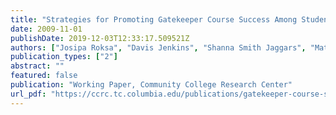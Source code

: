 ```yaml
---
title: "Strategies for Promoting Gatekeeper Course Success Among Students Needing Remediation: Research Report for the Virginia Community College System"
date: 2009-11-01
publishDate: 2019-12-03T12:33:17.509521Z
authors: ["Josipa Roksa", "Davis Jenkins", "Shanna Smith Jaggars", "Matthew Zeidenberg", "Sung-Woo Cho"]
publication_types: ["2"]
abstract: ""
featured: false
publication: "Working Paper, Community College Research Center"
url_pdf: "https://ccrc.tc.columbia.edu/publications/gatekeeper-course-success-virginia.html"
---
```


